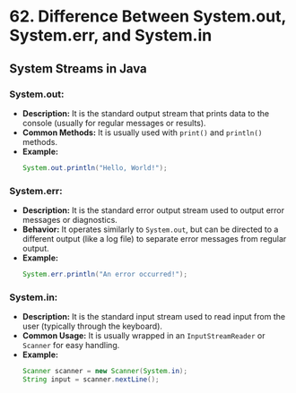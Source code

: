 # 62. Difference Between System.out, System.err, and System.in


## System Streams in Java

### System.out:
- **Description:** It is the standard output stream that prints data to the console (usually for regular messages or results).
- **Common Methods:** It is usually used with `print()` and `println()` methods.
- **Example:**
  ```java
  System.out.println("Hello, World!");
  ```

### System.err:
- **Description:** It is the standard error output stream used to output error messages or diagnostics.
- **Behavior:** It operates similarly to `System.out`, but can be directed to a different output (like a log file) to separate error messages from regular output.
- **Example:**
  ```java
  System.err.println("An error occurred!");
  ```

### System.in:
- **Description:** It is the standard input stream used to read input from the user (typically through the keyboard).
- **Common Usage:** It is usually wrapped in an `InputStreamReader` or `Scanner` for easy handling.
- **Example:**
  ```java
  Scanner scanner = new Scanner(System.in);
  String input = scanner.nextLine();
  ```
